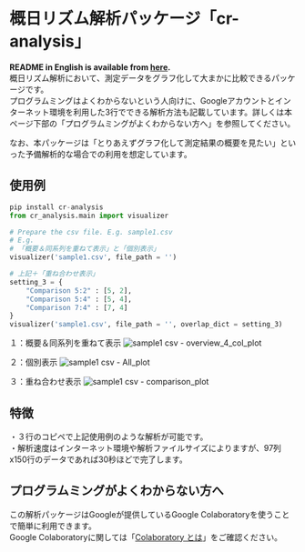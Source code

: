 # 概日リズム解析パッケージ「cr-analysis」
**README in English is available from [here](https://github.com/TOOOOOOMY/Circadian-Rhythm-Analysis).**  
概日リズム解析において、測定データをグラフ化して大まかに比較できるパッケージです。  
プログラムミングはよくわからないという人向けに、Googleアカウントとインターネット環境を利用した3行でできる解析方法も記載しています。詳しくは本ページ下部の「プログラムミングがよくわからない方へ」を参照してください。  
  
なお、本パッケージは「とりあえずグラフ化して測定結果の概要を見たい」といった予備解析的な場合での利用を想定しています。  

## 使用例
```py
pip install cr-analysis
from cr_analysis.main import visualizer

# Prepare the csv file. E.g. sample1.csv
# E.g. 
# 「概要＆同系列を重ねて表示」と「個別表示」
visualizer('sample1.csv', file_path = '')

# 上記＋「重ね合わせ表示」
setting_3 = {
    "Comparison 5:2" : [5, 2],
    "Comparison 5:4" : [5, 4],
    "Comparison 7:4" : [7, 4]
}
visualizer('sample1.csv', file_path = '', overlap_dict = setting_3)

```

１：概要＆同系列を重ねて表示
![sample1 csv - overview_4_col_plot](https://user-images.githubusercontent.com/45617592/86256856-c680d380-bbf3-11ea-92a7-92be3bdb547f.jpg)

  
２：個別表示
![sample1 csv - All_plot](https://user-images.githubusercontent.com/45617592/86256927-d993a380-bbf3-11ea-9a42-b81b4fc07ff8.jpg)


３：重ね合わせ表示
![sample1 csv - comparison_plot](https://user-images.githubusercontent.com/45617592/86256644-8883af80-bbf3-11ea-8c4b-38d8090bbffd.png)

## 特徴
・３行のコピペで上記使用例のような解析が可能です。  
・解析速度はインターネット環境や解析ファイルサイズによりますが、97列x150行のデータであれば30秒ほどで完了します。  



## プログラムミングがよくわからない方へ
この解析パッケージはGoogleが提供しているGoogle Colaboratoryを使うことで簡単に利用できます。  
Google Colaboratoryに関しては「[Colaboratory とは](https://colab.research.google.com/notebooks/welcome.ipynb?hl=ja)」をご確認ください。
